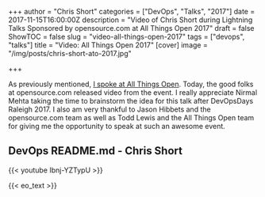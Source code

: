 +++
author = "Chris Short"
categories = ["DevOps", "Talks", "2017"]
date = 2017-11-15T16:00:00Z
description = "Video of Chris Short during Lightning Talks Sponsored by opensource.com at All Things Open 2017"
draft = false
ShowTOC = false
slug = "video-all-things-open-2017"
tags = ["devops", "talks"]
title = "Video: All Things Open 2017"
[cover]
image = "/img/posts/chris-short-ato-2017.jpg"

+++

As previously mentioned, [I spoke at All Things Open](/all-things-open-2017-devops-readme.md/). Today, the good folks at opensource.com released video from the event. I really appreciate Nirmal Mehta taking the time to brainstorm the idea for this talk after DevOpsDays Raleigh 2017. I also am very thankful to Jason Hibbets and the opensource.com team as well as Todd Lewis and the All Things Open team for giving me the opportunity to speak at such an awesome event.

## DevOps README.md - Chris Short

{{< youtube Ibnj-YZTypU >}}

{{< eo_text >}}
